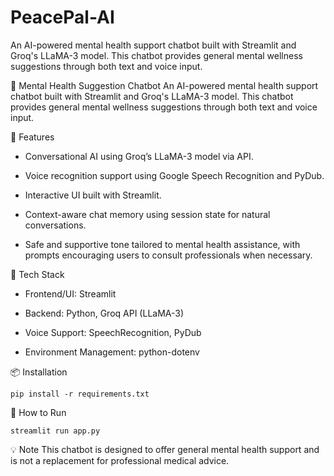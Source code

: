 # PeacePal-AI
An AI-powered mental health support chatbot built with Streamlit and Groq's LLaMA-3 model. This chatbot provides general mental wellness suggestions through both text and voice input.



🧠 Mental Health Suggestion Chatbot
An AI-powered mental health support chatbot built with Streamlit and Groq's LLaMA-3 model. This chatbot provides general mental wellness suggestions through both text and voice input.

🔧 Features
- Conversational AI using Groq’s LLaMA-3 model via API.

- Voice recognition support using Google Speech Recognition and PyDub.

- Interactive UI built with Streamlit.

- Context-aware chat memory using session state for natural conversations.

- Safe and supportive tone tailored to mental health assistance, with prompts encouraging users to consult professionals when necessary.

🧪 Tech Stack
- Frontend/UI: Streamlit

- Backend: Python, Groq API (LLaMA-3)

- Voice Support: SpeechRecognition, PyDub

- Environment Management: python-dotenv

📦 Installation
```
pip install -r requirements.txt
```
🚀 How to Run
```
streamlit run app.py
```
💡 Note
This chatbot is designed to offer general mental health support and is not a replacement for professional medical advice.
